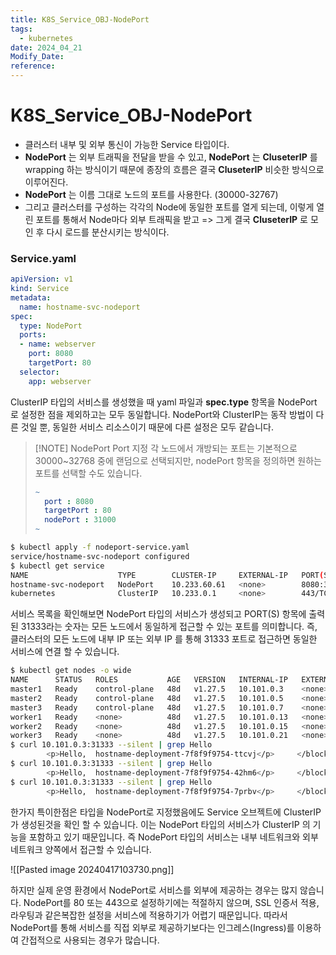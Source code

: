 ```yaml
---
title: K8S_Service_OBJ-NodePort
tags:
  - kubernetes
date: 2024_04_21
Modify_Date: 
reference:
---
```

# K8S_Service_OBJ-NodePort

- 클러스터 내부 및 외부 통신이 가능한 Service 타입이다.
- **NodePort** 는 외부 트래픽을 전달을 받을 수 있고, **NodePort** 는 **CluseterIP** 를 wrapping 하는 방식이기 때문에 종장의 흐름은 결국 **CluseterIP**  비슷한 방식으로 이루어진다.
- **NodePort** 는 이름 그대로 노드의 포트를 사용한다. (30000-32767)
- 그리고 클러스터를 구성하는 각각의 Node에 동일한 포트를 열게 되는데, 이렇게 열린 포트를 통해서 Node마다 외부 트래픽을 받고 => 그게 결국 **CluseterIP** 로 모인 후 다시 로드를 분산시키는 방식이다.
### Service.yaml
```yaml
apiVersion: v1
kind: Service
metadata:
  name: hostname-svc-nodeport
spec:
  type: NodePort
  ports:
  - name: webserver
    port: 8080
    targetPort: 80
  selector:
    app: webserver
```

ClusterIP 타입의 서비스를 생성했을 때 yaml 파일과 **spec.type** 항목을 NodePort 로 설정한 점을 제외하고는 모두 동일합니다. NodePort와 ClusterIP는 동작 방법이 다른 것일 뿐, 동일한 서비스 리소스이기 때문에 다른 설정은 모두 같습니다.

> [!NOTE] NodePort Port 지정
> 각 노드에서 개방되는 포트는 기본적으로 30000~32768 중에 랜덤으로 선택되지만, nodePort 항목을 정의하면 원하는 포트를 선택할 수도 있습니다.
> ```yaml
> ~
>   port : 8080
>   targetPort : 80
>   nodePort : 31000  
> ~
> ```

```bash
$ kubectl apply -f nodeport-service.yaml
service/hostname-svc-nodeport configured
$ kubectl get service
NAME                    TYPE        CLUSTER-IP     EXTERNAL-IP   PORT(S)          AGE
hostname-svc-nodeport   NodePort    10.233.60.61   <none>        8080:31333/TCP   76s
kubernetes              ClusterIP   10.233.0.1     <none>        443/TCP          48d
```

서비스 목록을 확인해보면 NodePort 타입의 서비스가 생성되고 PORT(S) 항목에 출력된 31333라는 숫자는 모든 노드에서 동일하게 접근할 수 있는 포트를 의미합니다. 즉, 클러스터의 모든 노드에 내부 IP 또는 외부 IP 를 통해 31333 포트로 접근하면 동일한 서비스에 연결 할 수 있습니다.

```bash
$ kubectl get nodes -o wide
NAME      STATUS   ROLES           AGE   VERSION   INTERNAL-IP   EXTERNAL-IP   OS-IMAGE             KERNEL-VERSION       CONTAINER-RUNTIME
master1   Ready    control-plane   48d   v1.27.5   10.101.0.3    <none>        Ubuntu 22.04.4 LTS   5.15.0-97-generic    cri-o://1.27.1
master2   Ready    control-plane   48d   v1.27.5   10.101.0.5    <none>        Ubuntu 22.04.4 LTS   5.15.0-101-generic   cri-o://1.27.1
master3   Ready    control-plane   48d   v1.27.5   10.101.0.7    <none>        Ubuntu 22.04.4 LTS   5.15.0-97-generic    cri-o://1.27.1
worker1   Ready    <none>          48d   v1.27.5   10.101.0.13   <none>        Ubuntu 22.04.4 LTS   5.15.0-97-generic    cri-o://1.27.1
worker2   Ready    <none>          48d   v1.27.5   10.101.0.15   <none>        Ubuntu 22.04.4 LTS   5.15.0-101-generic   cri-o://1.27.1
worker3   Ready    <none>          48d   v1.27.5   10.101.0.21   <none>        Ubuntu 22.04.4 LTS   5.15.0-101-generic   cri-o://1.27.1
$ curl 10.101.0.3:31333 --silent | grep Hello
        <p>Hello,  hostname-deployment-7f8f9f9754-ttcvj</p>     </blockquote>
$ curl 10.101.0.3:31333 --silent | grep Hello
        <p>Hello,  hostname-deployment-7f8f9f9754-42hm6</p>     </blockquote>
$ curl 10.101.0.3:31333 --silent | grep Hello
        <p>Hello,  hostname-deployment-7f8f9f9754-7prbv</p>     </blockquote>
```

한가지 특이한점은 타입을 NodePort로 지정했음에도 Service 오브젝트에 ClusterIP 가 생성된것을 확인 할 수 있습니다. 이는 NodePort 타입의 서비스가 ClusterIP 의 기능을 포함하고 있기 때문입니다. 즉 NodePort 타입의 서비스는 내부 네트워크와 외부 네트워크 양쪽에서 접근할 수 있습니다.

![[Pasted image 20240417103730.png]]

하지만 실제 운영 환경에서 NodePort로 서비스를 외부에 제공하는 경우는 많지 않습니다. NodePort를 80 또는 443으로 설정하기에는 적절하지 않으며, SSL 인증서 적용, 라우팅과 같은복잡한 설정을 서비스에 적용하기가 어렵기 때문입니다. 따라서 NodePort를 통해 서비스를 직접 외부로 제공하기보다는 인그레스(Ingress)를 이용하여 간접적으로 사용되는 경우가 많습니다.


